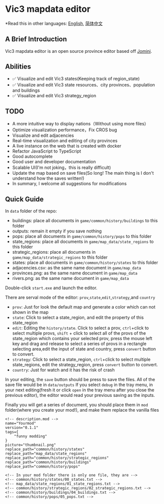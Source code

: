 # Vic3 mapdata editor

\*Read this in other languages: [English](README.md), [简体中文](README.zh-cn.md)

## A Brief Introduction

Vic3 mapdata editor is an open source province editor based off [Jomini]("https://github.com/nickbabcock/jomini").

## Abilities

-   ✅ Visualize and edit Vic3 states(Keeping track of region_state)
-   ✅ Visualize and edit Vic3 state resources、city provinces、population and buildings
-   ✅ Visualize and edit Vic3 strategy_region

## TODO

-   A more intuitive way to display nations（Without using more files）
-   Optimize visualization performance，Fix CROS bug
-   Visualize and edit adjacencies
-   Real-time visualization and editing of city provinces
-   A live instance on the web that is created with docker
-   Refactor JavaScript to TypeScript
-   Good autocomplete
-   Good user and developer documentation
-   Scalable UI(I'm not joking，this is really difficult)
-   Update the map based on save files(So long! The main thing is I don't understand how the saves written!)
-   In summary, I welcome all suggestions for modifications

## Quick Guide

In `data` folder of the repo:

-   buildings: place all documents in `game/common/history/buildings` to this folder
-   outputs: remain it empty if you save nothing
-   pops: place all documents in `game/common/history/pops` to this folder
-   state_regions: place all documents in `game/map_data/state_regions` to this folder
-   strategic_regions: place all documents in `game/map_data/strategic_regions` to this folder
-   states: place all documents in `game/common/history/states` to this folder
-   adjacencies.csv: as the same name document in `game/map_data`
-   provinces.png: as the same name document in `game/map_data`
-   rivers.png: as the same name document in `game/map_data`

Double-click `start.exe` and launch the editor.

There are serval mode of the editor: `prov`,`state`,`edit`,`strategy`,and `country`

-   `prov`: Just for look the default map and generate a color which can not shown in the map
-   `state`: Click to select a state_region, and edit the property of this state_region
-   `edit`: Editing the `history/state`. Click to select a prov, `ctrl`+click to select multiple provs, `shift` + click to select all of the provs of the state_region which contains your selected prov, press the mouse left key and drag and release to select a series of provs in a rectangle selecting area,edit the input of state and country, press `convert` button to convert.
-   `strategy`: Click to select a state_region, `ctrl`+click to select multiple state_regions, edit the strategy_region, press `convert` button to convert.
-   `country`: Just for watch and it has the risk of crash

In your editing, the `save` button should be press to save the files.
All of the save file would be in `data/outputs`
If you select `debug` in the tray menu, in your next editing(fresh it or click `open` in the tray menu after you close the previous editor), the editor would read your previous saving as the inputs.

Finally you will get a series of document, you should place them in `mod` folder(where you create your mod!), and make them replace the vanilla files

```
<!-- description.mod -->
name="Yourmod"
version="0.1.1"
tags={
	"funny modding"
}
picture="thumbnail.png"
replace_path="common/history/states"
replace_path="map_data/state_regions"
replace_path="common/history/strategic_regions"
replace_path="common/history/buildings"
replace_path="common/history/pops"

<!-- In your mod folder there is only one file, they are -->
<!-- common/history/states/00_states.txt -->
<!-- map_data/state_regions/01_state_regions.txt -->
<!-- common/history/strategic_regions/02_strategic_regions.txt -->
<!-- common/history/buildings/04_buildings.txt -->
<!-- common/history/pops/05_pops.txt -->
```


